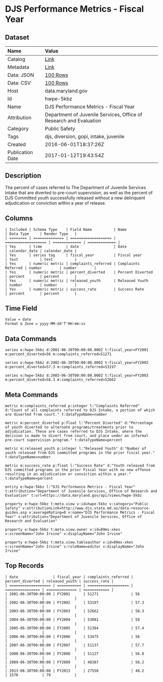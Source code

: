 # DJS Performance Metrics - Fiscal Year

## Dataset

| Name | Value |
| :--- | :---- |
| Catalog | [Link](https://catalog.data.gov/dataset/percentage-of-youth-diverted-to-alternate-programs-treatments-prior-to-adjudication) |
| Metadata | [Link](https://data.maryland.gov/api/views/hwpe-5kbz) |
| Data: JSON | [100 Rows](https://data.maryland.gov/api/views/hwpe-5kbz/rows.json?max_rows=100) |
| Data: CSV | [100 Rows](https://data.maryland.gov/api/views/hwpe-5kbz/rows.csv?max_rows=100) |
| Host | data.maryland.gov |
| Id | hwpe-5kbz |
| Name | DJS Performance Metrics - Fiscal Year |
| Attribution | Department of Juvenile Services, Office of Research and Evaluation |
| Category | Public Safety |
| Tags | djs, diversion, gopi, intake, juvenile |
| Created | 2016-06-01T18:37:26Z |
| Publication Date | 2017-01-12T19:43:54Z |

## Description

The percent of cases referred to The Department of Juvenile Services Intake that are diverted to pre-court supervision, as well as the percent of DJS Committed youth successfully released without a new delinquent adjudication or conviction within a year of release.

## Columns

```ls
| Included | Schema Type    | Field Name          | Name                | Data Type     | Render Type   |
| ======== | ============== | =================== | =================== | ============= | ============= |
| Yes      | time           | date                | Date                | calendar_date | calendar_date |
| Yes      | series tag     | fiscal_year         | Fiscal year         | text          | text          |
| Yes      | numeric metric | complaints_referred | Complaints Referred | number        | number        |
| Yes      | numeric metric | percent_diverted    | Percent Diverted    | percent       | percent       |
| Yes      | numeric metric | released_youth      | Released Youth      | number        | number        |
| Yes      | numeric metric | success_rate        | Success Rate        | percent       | percent       |
```

## Time Field

```ls
Value = date
Format & Zone = yyyy-MM-dd'T'HH:mm:ss
```

## Data Commands

```ls
series e:hwpe-5kbz d:2001-06-30T00:00:00.000Z t:fiscal_year=FY2001 m:percent_diverted=56 m:complaints_referred=51271

series e:hwpe-5kbz d:2002-06-30T00:00:00.000Z t:fiscal_year=FY2002 m:percent_diverted=57.3 m:complaints_referred=53197

series e:hwpe-5kbz d:2003-06-30T00:00:00.000Z t:fiscal_year=FY2003 m:percent_diverted=58.3 m:complaints_referred=52662
```

## Meta Commands

```ls
metric m:complaints_referred p:integer l:"Complaints Referred" d:"Count of all complaints referred to DJS Intake, a portion of which are diverted from court." t:dataTypeName=number

metric m:percent_diverted p:float l:"Percent Diverted" d:"Percentage of youth diverted to alternate programs/treatments prior to adjudication. These are cases referred to DJS Intake, where the decision is made to divert from court, and place under an informal pre-court supervision program." t:dataTypeName=percent

metric m:released_youth p:integer l:"Released Youth" d:"Number of youth released from DJS committed programs in the prior fiscal year." t:dataTypeName=number

metric m:success_rate p:float l:"Success Rate" d:"Youth released from DJS committed programs in the prior Fiscal Year with no new offense resulting in an adjudication or conviction within a year." t:dataTypeName=percent

entity e:hwpe-5kbz l:"DJS Performance Metrics - Fiscal Year" t:attribution="Department of Juvenile Services, Office of Research and Evaluation" t:url=https://data.maryland.gov/api/views/hwpe-5kbz

property e:hwpe-5kbz t:meta.view v:id=hwpe-5kbz v:category="Public Safety" v:attributionLink=http://www.djs.state.md.us/data-resource-guides.asp v:averageRating=0 v:name="DJS Performance Metrics - Fiscal Year" v:attribution="Department of Juvenile Services, Office of Research and Evaluation"

property e:hwpe-5kbz t:meta.view.owner v:id=89ms-xkes v:screenName="John Irvine" v:displayName="John Irvine"

property e:hwpe-5kbz t:meta.view.tableauthor v:id=89ms-xkes v:screenName="John Irvine" v:roleName=editor v:displayName="John Irvine"
```

## Top Records

```ls
| date                | fiscal_year | complaints_referred | percent_diverted | released_youth | success_rate | 
| =================== | =========== | =================== | ================ | ============== | ============ | 
| 2001-06-30T00:00:00 | FY2001      | 51271               | 56               |                |              | 
| 2002-06-30T00:00:00 | FY2002      | 53197               | 57.3             |                |              | 
| 2003-06-30T00:00:00 | FY2003      | 52662               | 58.3             |                |              | 
| 2004-06-30T00:00:00 | FY2004      | 53081               | 58               |                |              | 
| 2005-06-30T00:00:00 | FY2005      | 51384               | 57.4             |                |              | 
| 2006-06-30T00:00:00 | FY2006      | 53475               | 56               |                |              | 
| 2007-06-30T00:00:00 | FY2007      | 51137               | 57.7             |                |              | 
| 2008-06-30T00:00:00 | FY2008      | 51127               | 56.8             |                |              | 
| 2009-06-30T00:00:00 | FY2009      | 48387               | 58.2             |                |              | 
| 2013-06-30T00:00:00 | FY2013      | 27550               | 48.2             | 1570           | 79           | 
```